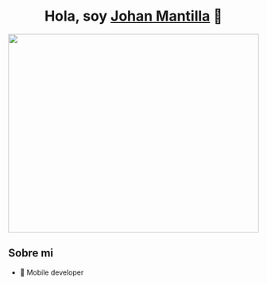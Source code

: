 <div align="center">
<h1 align="center">Hola, soy <a href="https://linktr.ee/Johan.Mantilla">Johan Mantilla</a> 👋</h1>
</div>
<img src="https://i.imgur.com/4wj5lC6.png" width=100% height=400px>

## Sobre mi

- 📲 Mobile developer
<br>
